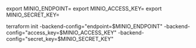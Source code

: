 export MINIO_ENDPOINT=
export MINIO_ACCESS_KEY=
export MINIO_SECRET_KEY=

terraform init -backend-config="endpoint=$MINIO_ENDPOINT" -backend-config="access_key=$MINIO_ACCESS_KEY" -backend-config="secret_key=$MINIO_SECRET_KEY"
